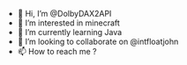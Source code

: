 - 👋 Hi, I’m @DolbyDAX2API
- 👀 I’m interested in minecraft
- 🌱 I’m currently learning Java
- 💞️ I’m looking to collaborate on @intfloatjohn
- 📫 How to reach me ?

<!---
DolbyDAX2API/DolbyDAX2API is a ✨ special ✨ repository because its `README.md` (this file) appears on your GitHub profile.
You can click the Preview link to take a look at your changes.
--->
